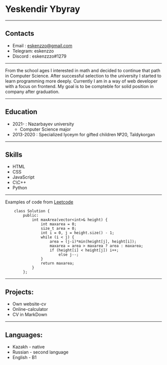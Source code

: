 # **Yeskendir Ybyray**
**************
## Contacts
* Email   : eskenzzo@gmail.com
* Telegram: eskenzzo
* Discord : eskenzzzo#1279

**************
From the school ages I interested in math and decided to continue that path in Computer Science. After successful selection to the university I started to learn programming more deeply. Currently I am in a way of web developer with a focus on frontend. My goal is to be compteble for solid position in company after graduation. 
**************
## Education
* 2021-     : Nazarbayev university
    * Computer Science major
* 2013-2020 : Specialized lyceym for gifted children №20, Taldykorgan

**************
## Skills
* HTML
* CSS
* JavaScript
* C\C++
* Python
**************
Examples of code from [Leetcode](https://leetcode.com/problems/container-with-most-water/)
```
    class Solution {
        public:
            int maxArea(vector<int>& height) {
                int maxarea = 0;
                size_t area = 0;
                int i = 0, j = height.size() - 1;
                while (i < j) {
                    area = (j-i)*min(height[j], height[i]);
                    maxarea = area > maxarea ? area : maxarea;
                    if (height[i] < height[j]) i++;
                        else j--;
                }
                return maxarea;
            }
        };
```
**************
## Projects:
* Own website-cv
* Online-calculator
* CV in MarkDown

**************
## Languages: 
* Kazakh - native
* Russian - second language
* English - B1
